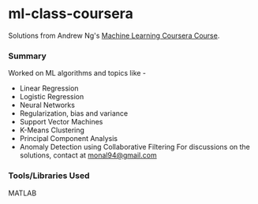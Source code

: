 # ml-class-coursera
Solutions from Andrew Ng's [Machine Learning Coursera Course](https://www.coursera.org/learn/machine-learning). 


### Summary
Worked on ML algorithms and topics like -
- Linear Regression
- Logistic Regression
- Neural Networks
- Regularization, bias and variance
- Support Vector Machines
- K-Means Clustering
- Principal Component Analysis
- Anomaly Detection using Collaborative Filtering 
For discussions on the solutions, contact at monal94@gmail.com


### Tools/Libraries Used
MATLAB

